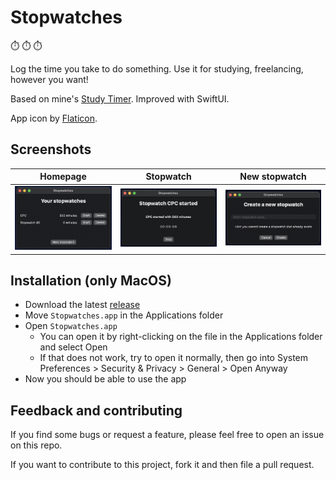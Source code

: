 # Stopwatches

:stopwatch: :stopwatch: :stopwatch:

Log the time you take to do something. Use it for studying, freelancing, however you want!

Based on mine's [Study Timer](https://github.com/0xfederama/scripts#study-timer). Improved with SwiftUI.

App icon by [Flaticon](https://www.flaticon.com/premium-icon/stopwatch_1321756?term=stopwatch&page=1&position=38&page=1&position=38&related_id=1321756&origin=tag).

## Screenshots

Homepage | Stopwatch | New stopwatch
--- | --- | ---
![Homepage](https://github.com/0xfederama/stopwatches/blob/main/screenshots/homepage.png) | ![Start existing stopwatch](https://github.com/0xfederama/stopwatches/blob/main/screenshots/stopwatch.png) | ![Create new stopwatch](https://github.com/0xfederama/stopwatches/blob/main/screenshots/new_watch.png)

## Installation (only MacOS)

- Download the latest [release](https://github.com/0xfederama/stopwatches/releases)
- Move `Stopwatches.app` in the Applications folder
- Open `Stopwatches.app`
	- You can open it by right-clicking on the file in the Applications folder and select Open
	- If that does not work, try to open it normally, then go into System Preferences > Security & Privacy > General > Open Anyway
- Now you should be able to use the app

## Feedback and contributing
If you find some bugs or request a feature, please feel free to open an issue on this repo.

If you want to contribute to this project, fork it and then file a pull request.
